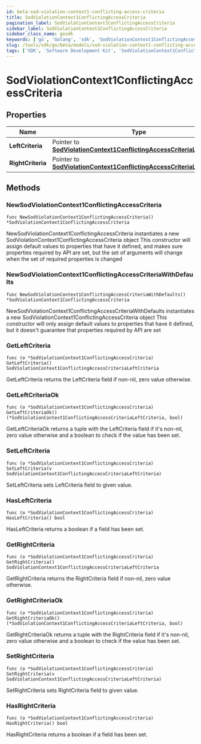 ```yaml
---
id: beta-sod-violation-context1-conflicting-access-criteria
title: SodViolationContext1ConflictingAccessCriteria
pagination_label: SodViolationContext1ConflictingAccessCriteria
sidebar_label: SodViolationContext1ConflictingAccessCriteria
sidebar_class_name: gosdk
keywords: ['go', 'Golang', 'sdk', 'SodViolationContext1ConflictingAccessCriteria', 'BetaSodViolationContext1ConflictingAccessCriteria'] 
slug: /tools/sdk/go/beta/models/sod-violation-context1-conflicting-access-criteria
tags: ['SDK', 'Software Development Kit', 'SodViolationContext1ConflictingAccessCriteria', 'BetaSodViolationContext1ConflictingAccessCriteria']
---
```


# SodViolationContext1ConflictingAccessCriteria

## Properties

Name | Type | Description | Notes
------------ | ------------- | ------------- | -------------
**LeftCriteria** | Pointer to [**SodViolationContext1ConflictingAccessCriteriaLeftCriteria**](sod-violation-context1-conflicting-access-criteria-left-criteria) |  | [optional] 
**RightCriteria** | Pointer to [**SodViolationContext1ConflictingAccessCriteriaLeftCriteria**](sod-violation-context1-conflicting-access-criteria-left-criteria) |  | [optional] 

## Methods

### NewSodViolationContext1ConflictingAccessCriteria

`func NewSodViolationContext1ConflictingAccessCriteria() *SodViolationContext1ConflictingAccessCriteria`

NewSodViolationContext1ConflictingAccessCriteria instantiates a new SodViolationContext1ConflictingAccessCriteria object
This constructor will assign default values to properties that have it defined,
and makes sure properties required by API are set, but the set of arguments
will change when the set of required properties is changed

### NewSodViolationContext1ConflictingAccessCriteriaWithDefaults

`func NewSodViolationContext1ConflictingAccessCriteriaWithDefaults() *SodViolationContext1ConflictingAccessCriteria`

NewSodViolationContext1ConflictingAccessCriteriaWithDefaults instantiates a new SodViolationContext1ConflictingAccessCriteria object
This constructor will only assign default values to properties that have it defined,
but it doesn't guarantee that properties required by API are set

### GetLeftCriteria

`func (o *SodViolationContext1ConflictingAccessCriteria) GetLeftCriteria() SodViolationContext1ConflictingAccessCriteriaLeftCriteria`

GetLeftCriteria returns the LeftCriteria field if non-nil, zero value otherwise.

### GetLeftCriteriaOk

`func (o *SodViolationContext1ConflictingAccessCriteria) GetLeftCriteriaOk() (*SodViolationContext1ConflictingAccessCriteriaLeftCriteria, bool)`

GetLeftCriteriaOk returns a tuple with the LeftCriteria field if it's non-nil, zero value otherwise
and a boolean to check if the value has been set.

### SetLeftCriteria

`func (o *SodViolationContext1ConflictingAccessCriteria) SetLeftCriteria(v SodViolationContext1ConflictingAccessCriteriaLeftCriteria)`

SetLeftCriteria sets LeftCriteria field to given value.

### HasLeftCriteria

`func (o *SodViolationContext1ConflictingAccessCriteria) HasLeftCriteria() bool`

HasLeftCriteria returns a boolean if a field has been set.

### GetRightCriteria

`func (o *SodViolationContext1ConflictingAccessCriteria) GetRightCriteria() SodViolationContext1ConflictingAccessCriteriaLeftCriteria`

GetRightCriteria returns the RightCriteria field if non-nil, zero value otherwise.

### GetRightCriteriaOk

`func (o *SodViolationContext1ConflictingAccessCriteria) GetRightCriteriaOk() (*SodViolationContext1ConflictingAccessCriteriaLeftCriteria, bool)`

GetRightCriteriaOk returns a tuple with the RightCriteria field if it's non-nil, zero value otherwise
and a boolean to check if the value has been set.

### SetRightCriteria

`func (o *SodViolationContext1ConflictingAccessCriteria) SetRightCriteria(v SodViolationContext1ConflictingAccessCriteriaLeftCriteria)`

SetRightCriteria sets RightCriteria field to given value.

### HasRightCriteria

`func (o *SodViolationContext1ConflictingAccessCriteria) HasRightCriteria() bool`

HasRightCriteria returns a boolean if a field has been set.


